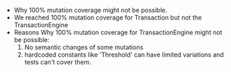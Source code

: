 - Why 100% mutation coverage might not be possible.
- We reached 100% mutation coverage for Transaction but not the TransactionEngine
- Reasons Why 100% mutation coverage for TransactionEngine might not be possible:
  1. No semantic changes of some mutations
  2. hardcoded constants like 'Threshold' can have limited variations and tests can't cover them.